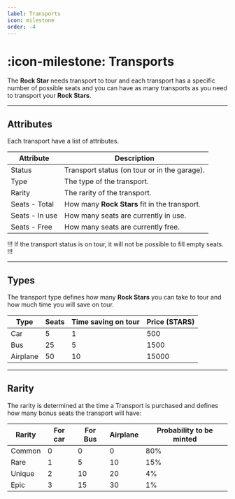 ```yaml
---
label: Transports
icon: milestone
order: -4
---
```


# :icon-milestone: Transports

The **Rock Star** needs transport to tour and each transport has a specific number of possible seats and you can have as many transports as you need to transport your **Rock Stars**.

---

## Attributes

Each transport have a list of attributes.

| Attribute      | Description                                   |
| -------------- | --------------------------------------------- |
| Status         | Transport status (on tour or in the garage).  |
| Type           | The type of the transport.                    |
| Rarity         | The rarity of the transport.                  |
| Seats - Total  | How many **Rock Stars** fit in the transport. |
| Seats - In use | How many seats are currently in use.          |
| Seats - Free   | How many seats are currently free.            |

!!!
If the transport status is on tour, it will not be possible to fill empty seats.
!!!

---

## Types

The transport type defines how many **Rock Stars** you can take to tour and how much time you will save on tour.

| Type     | Seats | Time saving on tour | Price (STARS) |
| -------- | ----- | ------------------- | ------------- |
| Car      | 5     | 1                   | 500           |
| Bus      | 25    | 5                   | 1500          |
| Airplane | 50    | 10                  | 15000         |

---

## Rarity

The rarity is determined at the time a Transport is purchased and defines how many bonus seats the transport will have:

| Rarity | For car | For Bus | Airplane | Probability to be minted |
| ------ | ------- | ------- | -------- | ------------------------ |
| Common | 0       | 0       | 0        | 80%                      |
| Rare   | 1       | 5       | 10       | 15%                      |
| Unique | 2       | 10      | 20       | 4%                       |
| Epic   | 3       | 15      | 30       | 1%                       |
